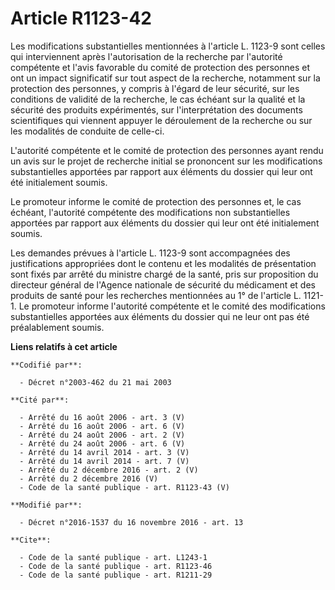 # Article R1123-42

Les modifications substantielles mentionnées à l'article L. 1123-9 sont celles qui interviennent après l'autorisation de la
recherche par l'autorité compétente et l'avis favorable du comité de protection des personnes et ont un impact significatif
sur tout aspect de la recherche, notamment sur la protection des personnes, y compris à l'égard de leur sécurité, sur les
conditions de validité de la recherche, le cas échéant sur la qualité et la sécurité des produits expérimentés, sur
l'interprétation des documents scientifiques qui viennent appuyer le déroulement de la recherche ou sur les modalités de
conduite de celle-ci. 

L'autorité compétente et le comité de protection des personnes ayant rendu un avis sur le projet de recherche initial se
prononcent sur les modifications substantielles apportées par rapport aux éléments du dossier qui leur ont été initialement
soumis. 

Le promoteur informe le comité de protection des personnes et, le cas échéant, l'autorité compétente des modifications non
substantielles apportées par rapport aux éléments du dossier qui leur ont été initialement soumis.

Les demandes prévues à l'article L. 1123-9 sont accompagnées des justifications appropriées dont le contenu et les modalités
de présentation sont fixés par arrêté du ministre chargé de la santé, pris sur proposition du directeur général de l'Agence
nationale de sécurité du médicament et des produits de santé pour les recherches mentionnées au 1° de l'article L. 1121-1. Le
promoteur informe l'autorité compétente et le comité des modifications substantielles apportées aux éléments du dossier qui
ne leur ont pas été préalablement soumis.

**Liens relatifs à cet article**

	**Codifié par**:

	  - Décret n°2003-462 du 21 mai 2003

	**Cité par**:

	  - Arrêté du 16 août 2006 - art. 3 (V)
	  - Arrêté du 16 août 2006 - art. 6 (V)
	  - Arrêté du 24 août 2006 - art. 2 (V)
	  - Arrêté du 24 août 2006 - art. 6 (V)
	  - Arrêté du 14 avril 2014 - art. 3 (V)
	  - Arrêté du 14 avril 2014 - art. 7 (V)
	  - Arrêté du 2 décembre 2016 - art. 2 (V)
	  - Arrêté du 2 décembre 2016 (V)
	  - Code de la santé publique - art. R1123-43 (V)

	**Modifié par**:

	  - Décret n°2016-1537 du 16 novembre 2016 - art. 13

	**Cite**:

	  - Code de la santé publique - art. L1243-1
	  - Code de la santé publique - art. R1123-46
	  - Code de la santé publique - art. R1211-29
